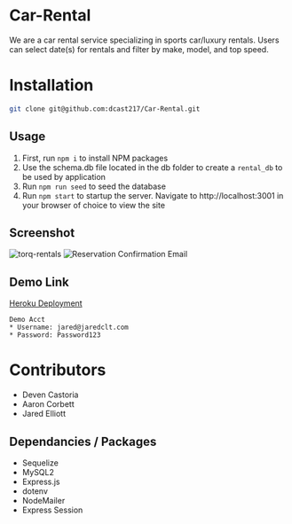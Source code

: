 # Car-Rental
We are a car rental service specializing in sports car/luxury rentals.
Users can select date(s) for rentals and filter by make, model, and top speed.

# Installation
```bash
git clone git@github.com:dcast217/Car-Rental.git
```

## Usage
1. First, run `npm i` to install NPM packages
2. Use the schema.db file located in the db folder to create a `rental_db` to be used by application
3. Run `npm run seed` to seed the database
4. Run `npm start` to startup the server. Navigate to http://localhost:3001 in your browser of choice to view the site

## Screenshot
![torq-rentals](https://github.com/CLTJared/torq-rental/assets/119962687/9233e3a8-8592-4658-9309-e8611e72ce71)
![Reservation Confirmation Email](https://github.com/CLTJared/torq-rental/assets/119962687/9ed91e39-5d91-4098-95cd-71abbc2b6549)


## Demo Link
[Heroku Deployment](https://jaredclt-torq-rentals-7a8407597286.herokuapp.com/)
```
Demo Acct
* Username: jared@jaredclt.com
* Password: Password123
```

# Contributors
* Deven Castoria
* Aaron Corbett
* Jared Elliott

## Dependancies / Packages
* Sequelize
* MySQL2
* Express.js
* dotenv
* NodeMailer
* Express Session
